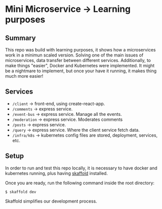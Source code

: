 # Mini Microservice -> Learning purposes

## Summary
This repo was build with learning purposes, it shows how a microservices work in a minimun scaled version. Solving one of the main issues of microservices, data transfer between different services.
Additionally, to make things "easier", Docker and Kubernetes were implemented. It might be a nightmare to implement, but once your have it running, it makes thing much more easier!

## Services
- ``/client`` -> front-end, using create-react-app.
- ``/comments`` -> express service.
- ``/event-bus`` -> express service. Manage all the events.
- ``/moderation`` -> express service. Moderates comments
- ``/posts`` -> express service.
- ``/query`` -> express service. Where the client service fetch data.
- ``/infra/k8s`` -> kubernetes config files are stored, deployment, services, etc.

## Setup
In order to run and test this repo locally, it is necessary to have docker and kubernetes running, plus having [skaffold](https://skaffold.dev/) installed.

Once you are ready, run the following command inside the root directory:
```shell
$ skaffold dev
```

Skaffold simplifies our development process.